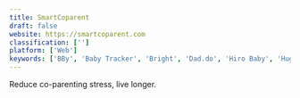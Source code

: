 ```yaml
---
title: SmartCoparent
draft: false 
website: https://smartcoparent.com
classification: ['']
platform: ['Web']
keywords: ['BBy', 'Baby Tracker', 'Bright', 'Dad.do', 'Hiro Baby', 'HugeDomains', 'Infinity Dashboard', 'Jugglr', 'Just Love Them', 'KidPass', 'Kyndor', "O'Daddy", 'Pearachute', 'Picniic', 'Remember The Milk', "S'moresUp", 'Sochat Super Groups', 'ThriveBaby', 'Together', 'Winnie', 'Winnie Parenting Communities', 'Yuggler']
---
```

Reduce co-parenting stress, live longer.